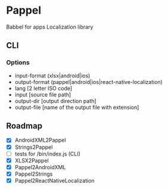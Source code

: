 # Pappel

Babbel for apps
Localization library

## CLI

### Options

- input-format (xlsx|android|ios)
- output-format (pappel|android|ios|react-native-localization)
- lang [2 letter ISO code]
- input [source file path]
- output-dir [output direction path]
- output-file [name of the output file with extension]

## Roadmap

- [x] AndroidXML2Pappel
- [x] Strings2Pappel
- [ ] tests for /bin/index.js (CLI)
- [x] XLSX2Pappel
- [x] Pappel2AndroidXML
- [x] Pappel2Strings
- [x] Pappel2ReactNativeLocalization
